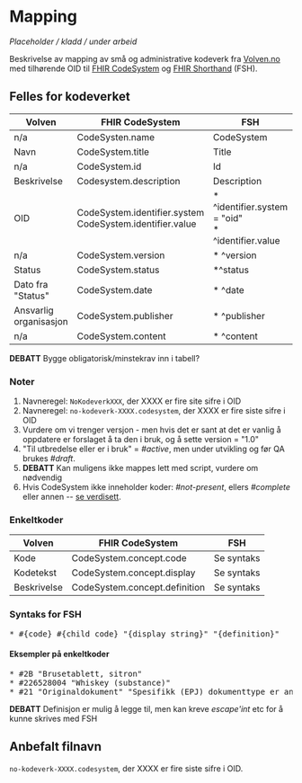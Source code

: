 # Mapping

*Placeholder / kladd / under arbeid*

Beskrivelse av mapping av små og administrative kodeverk fra [Volven.no](https://volven.no) med tilhørende OID til [FHIR CodeSystem](https://www.hl7.org/fhir/codesystem.html) og [FHIR Shorthand](http://hl7.org/fhir/uv/shorthand/) (FSH). 

## Felles for kodeverket

| Volven        | FHIR CodeSystem | FSH | Note |
| ------------- | ------------- | ---------|---|
| n/a | CodeSysten.name | CodeSystem | 1 |
| Navn | CodeSystem.title | Title | |
| n/a | CodeSystem.id | Id | 2 |
| Beskrivelse | Codesystem.description | Description | |
| OID | CodeSystem.identifier.system<br/>CodeSystem.identifier.value | * ^identifier.system = "oid"<br/>* ^identifier.value | |
| n/a | CodeSystem.version | * ^version | 3 |
| Status | CodeSystem.status | *^status | 4 |
| Dato fra "Status" | CodeSystem.date | * ^date | 5 |
| Ansvarlig organisasjon | CodeSystem.publisher | * ^publisher | |
| n/a | CodeSystem.content | * ^content | 6 |

**DEBATT** Bygge obligatorisk/minstekrav inn i tabell?

### Noter

1. Navneregel: ```NoKodeverkXXX```, der XXXX er fire site sifre i OID
2. Navneregel: ```no-kodeverk-XXXX.codesystem```, der XXXX er fire siste sifre i OID
3. Vurdere om vi trenger versjon - men hvis det er sant at det er vanlig å oppdatere er forslaget å ta den i bruk, og å sette version = "1.0"
4. "Til utbredelse eller er i bruk" = *#active*, men under utvikling og før QA brukes *#draft*. 
5. **DEBATT** Kan muligens ikke mappes lett med script, vurdere om nødvendig
6. Hvis CodeSystem ikke inneholder koder: *#not-present*, ellers *#complete* eller annen -- [se verdisett](https://www.hl7.org/fhir/valueset-codesystem-content-mode.html).


### Enkeltkoder

| Volven        | FHIR CodeSystem | FSH |
| ------------- | ------------- | ---------|
| Kode | CodeSystem.concept.code | Se syntaks |
| Kodetekst | CodeSystem.concept.display | Se syntaks |
| Beskrivelse | CodeSystem.concept.definition | Se syntaks |

### Syntaks for FSH

<pre>* #{code} #{child code} "{display string}" "{definition}"</pre>

#### Eksempler på enkeltkoder

<pre>
* #2B "Brusetablett, sitron"
* #226528004 "Whiskey (substance)"
* #21 "Originaldokument" "Spesifikk (EPJ) dokumenttype er angitt. Alle dokumenter av denne type skal automatisk inkluderes som "Originaldokument""
</pre>

**DEBATT** Definisjon er mulig å legge til, men kan kreve *escape'int* etc for å kunne skrives med FSH

## Anbefalt filnavn

```no-kodeverk-XXXX.codesystem```, der XXXX er fire siste sifre i OID.
